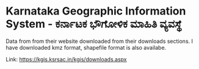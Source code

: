 # Karnataka Geographic Information System - ಕರ್ನಾಟಕ ಭೌಗೋಳಿಕ ಮಾಹಿತಿ ವ್ಯವಸ್ಥೆ 

Data from from their website downloaded from their downloads sections. I have downloaded kmz format, shapefile format is also availabe.

Link: https://kgis.ksrsac.in/kgis/downloads.aspx
